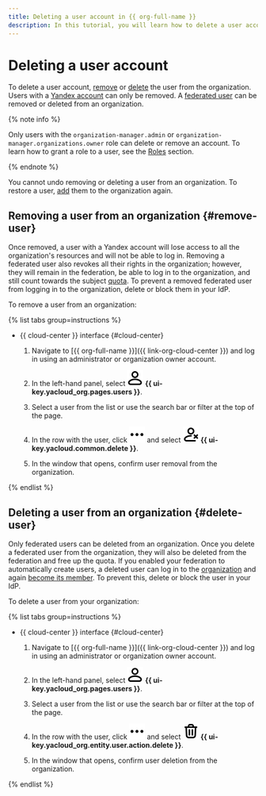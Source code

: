 ```yaml
---
title: Deleting a user account in {{ org-full-name }}
description: In this tutorial, you will learn how to delete a user account in {{ org-name }}.
---
```


# Deleting a user account

To delete a user account, [remove](#remove-user) or [delete](#delete-user) the user from the organization. Users with a [Yandex account](../../iam/concepts/users/accounts.md#passport) can only be removed. A [federated user](../../iam/concepts/users/accounts.md#saml-federation) can be removed or deleted from an organization.

{% note info %}

Only users with the `organization-manager.admin` or `organization-manager.organizations.owner` role can delete or remove an account. To learn how to grant a role to a user, see the [Roles](../security/index.md#admin) section.

{% endnote %}

You cannot undo removing or deleting a user from an organization. To restore a user, [add](add-account.md) them to the organization again.

## Removing a user from an organization {#remove-user}

Once removed, a user with a Yandex account will lose access to all the organization's resources and will not be able to log in. Removing a federated user also revokes all their rights in the organization; however, they will remain in the federation, be able to log in to the organization, and still count towards the subject [quota](../concepts/limits.md). To prevent a removed federated user from logging in to the organization, delete or block them in your IdP.

To remove a user from an organization:

{% list tabs group=instructions %}

- {{ cloud-center }} interface {#cloud-center}

  1. Navigate to [{{ org-full-name }}]({{ link-org-cloud-center }}) and log in using an administrator or organization owner account.

  1. In the left-hand panel, select ![icon-users](../../_assets/console-icons/person.svg) **{{ ui-key.yacloud_org.pages.users }}**.

  1. Select a user from the list or use the search bar or filter at the top of the page.

  1. In the row with the user, click ![icon-context-menu](../../_assets/console-icons/ellipsis.svg) and select ![PersonXmark](../../_assets/console-icons/person-xmark.svg) **{{ ui-key.yacloud.common.delete }}**.

  1. In the window that opens, confirm user removal from the organization.

{% endlist %}

## Deleting a user from an organization {#delete-user}

Only federated users can be deleted from an organization. Once you delete a federated user from the organization, they will also be deleted from the federation and free up the quota. If you enabled your federation to automatically create users, a deleted user can log in to the [organization](../concepts/organization.md) and again [become its member](../concepts/membership.md). To prevent this, delete or block the user in your IdP.

To delete a user from your organization:

{% list tabs group=instructions %}

- {{ cloud-center }} interface {#cloud-center}

  1. Navigate to [{{ org-full-name }}]({{ link-org-cloud-center }}) and log in using an administrator or organization owner account.

  1. In the left-hand panel, select ![icon-users](../../_assets/console-icons/person.svg) **{{ ui-key.yacloud_org.pages.users }}**.

  1. Select a user from the list or use the search bar or filter at the top of the page.

  1. In the row with the user, click ![icon-context-menu](../../_assets/console-icons/ellipsis.svg) and select ![TrashBin](../../_assets/console-icons/trash-bin.svg) **{{ ui-key.yacloud_org.entity.user.action.delete }}**.

  1. In the window that opens, confirm user deletion from the organization.

{% endlist %}

